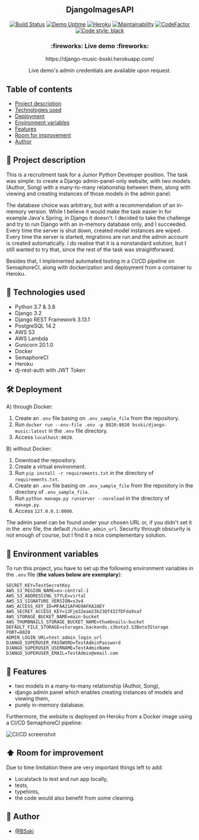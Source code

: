 ﻿<p align="center">
  <h2 align="center">DjangoImagesAPI</h2>
</p>


<div markdown="1" align="center">


[![Build Status](https://bsski.semaphoreci.com/badges/DjangoImagesAPI/branches/main.svg?style=shields&key=0adba4be-b67c-416d-802b-90f43f19ff0f)](https://bsski.semaphoreci.com/projects/DjangoImagesAPI)
[![Demo Uptime](https://img.shields.io/uptimerobot/ratio/7/m792080634-601b784c89ee78a144c83275)](https://django-music-bsski.herokuapp.com/)
[![Heroku](https://pyheroku-badge.herokuapp.com/?app=django-images-api-bsski&style=flat)](https://django-images-api-bsski.herokuapp.com/)
[![Maintainability](https://api.codeclimate.com/v1/badges/a84055e6e49ddb02653e/maintainability)](https://codeclimate.com/github/BSski/DjangoImagesAPI/maintainability)
[![CodeFactor](https://www.codefactor.io/repository/github/bsski/djangoimagesapi/badge)](https://www.codefactor.io/repository/github/bsski/djangoimagesapi)
[![Code style: black](https://img.shields.io/badge/code%20style-black-000000.svg)](https://github.com/psf/black)
</div>


<h3 align="center">
  :fireworks: Live demo :fireworks:
</h3>

<p align="center">
  https://django-music-bsski.herokuapp.com/
</p>

<p align="center">
Live demo's admin credentials are available upon request.
</p>




## Table of contents
* [Project description](#scroll-project-description)
* [Technologies used](#hammer-technologies-used)
* [Deployment](#hammer_and_wrench-deployment)
* [Environment variables](#closed_lock_with_key-environment-variables)
* [Features](#rocket-features)
* [Room for improvement](#arrow_up-room-for-improvement)
* [Author](#construction_worker-author)


## :scroll: Project description
This is a recruitment task for a Junior Python Developer position. The task was simple:
to create a Django admin-panel-only website, with two models (Author, Song) with a
many-to-many relationship between them, along with viewing and creating instances of
those models in the admin panel.

The database choice was arbitrary, but with a recommendation of an in-memory version.
While I believe it would make the task easier in for example Java's Spring, in Django it
doesn't. I decided to take the challenge and try to run Django with an in-memory database
only, and I succeeded. Every time the server is shut down, created model instances are
wiped. Every time the server is started, migrations are run and the admin account is
created automatically. I do realise that it is a nonstandard solution, but I still wanted
to try that, since the rest of the task was straightforward.

Besides that, I implemented automated testing in a CI/CD pipeline on SemaphoreCI, along
with dockerization and deployment from a container to Heroku.


## :hammer: Technologies used
- Python 3.7 & 3.8
- Django 3.2
- Django REST Framework 3.13.1
- PostgreSQL 14.2
- AWS S3
- AWS Lambda
- Gunicorn 20.1.0
- Docker
- SemaphoreCI
- Heroku
- dj-rest-auth with JWT Token


## :hammer_and_wrench: Deployment

A) through Docker:
1. Create an `.env` file basing on `.env_sample_file` from the repository.
2. Run `docker run --env-file .env -p 8020:8020 bsski/django-music:latest` in the `.env` file directory.
3. Access `localhost:8020`. 

B) without Docker:
1. Download the repository.
2. Create a virtual environment.
3. Run `pip install -r requirements.txt` in the directory of `requirements.txt`.
4. Create an `.env` file basing on `.env_sample_file` from the repository in the directory of `.env_sample_file`.
5. Run `python manage.py runserver --noreload` in the directory of `manage.py`.
6. Access `127.0.0.1:8000`.

The admin panel can be found under your chosen URL or, if you didn't set it in the .env file, the default `/hidden_admin_url`.
Security through obscurity is not enough of course, but I find it a nice complementary solution.


## :closed_lock_with_key: Environment variables

To run this project, you have to set up the following environment variables in the `.env` file (**the values below are exemplary**):
```
SECRET_KEY=TestSecretKey
AWS_S3_REGION_NAME=eu-central-1
AWS_S3_ADDRESSING_STYLE=virtal
AWS_S3_SIGNATURE_VERSION=s3v4
AWS_ACCESS_KEY_ID=MFAA21AFHG9AFKA2AEY
AWS_SECRET_ACCESS_KEY=13Fjm32eam23k23Qf432fDFda9saf
AWS_STORAGE_BUCKET_NAME=main-bucket
AWS_THUMBNAILS_STORAGE_BUCKET_NAME=thumbnails-bucket
DEFAULT_FILE_STORAGE=storages.backends.s3boto3.S3Boto3Storage
PORT=8020
ADMIN_LOGIN_URL=test_admin_login_url
DJANGO_SUPERUSER_PASSWORD=TestAdminPassword
DJANGO_SUPERUSER_USERNAME=TestAdminName
DJANGO_SUPERUSER_EMAIL=TestAdmin@email.com
```


## :rocket: Features
- two models in a many-to-many relationship (Author, Song),
- django admin panel which enables creating instances of models and viewing them,
- purely in-memory database.

Furthermore, the website is deployed on Heroku from a Docker image using a CI/CD SemaphoreCI pipeline:

![CI/CD screenshot](https://i.imgur.com/0NfYohr.png)


## :arrow_up: Room for improvement

Due to time limitation there are very important things left to add:
- Localstack to test and run app locally,
- tests,
- typehints,
- the code would also benefit from some cleaning.


## :construction_worker: Author

- [@BSski](https://www.github.com/BSski)
